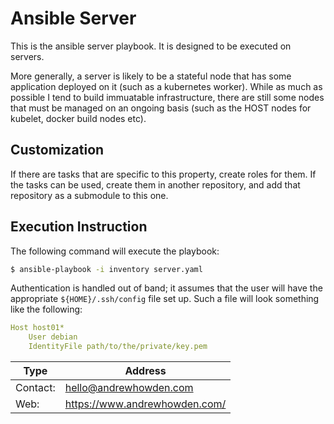 Ansible Server
==============

This is the ansible server playbook. It is designed to be executed on servers.

More generally, a server is likely to be a stateful node that has some application deployed on it (such as a
kubernetes worker). While as much as possible I tend to build immuatable infrastructure, there are still some
nodes that must be managed on an ongoing basis (such as the HOST nodes for kubelet, docker build nodes etc).

Customization
-------------

If there are tasks that are specific to this property, create roles for them. If the tasks can be used, create them in
another repository, and add that repository as a submodule to this one.

Execution Instruction
---------------------

The following command will execute the playbook:

```bash
$ ansible-playbook -i inventory server.yaml
```

Authentication is handled out of band; it assumes that the user will have the appropriate `${HOME}/.ssh/config` file
set up. Such a file will look something like the following:

```yaml
Host host01*
    User debian
    IdentityFile path/to/the/private/key.pem
```

| Type     | Address                       |
|----------|-------------------------------|
| Contact: | hello@andrewhowden.com        |
| Web:     | https://www.andrewhowden.com/ |
